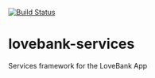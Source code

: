 [![Build Status](https://travis-ci.com/GittieLabs/lovebank-services.svg?branch=dev-yifei)](https://travis-ci.com/GittieLabs/lovebank-services)

# lovebank-services
Services framework for the LoveBank App
